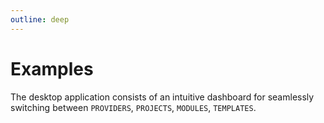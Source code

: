 ```yaml
---
outline: deep
---
```


# Examples

The desktop application consists of an intuitive dashboard for seamlessly switching between `PROVIDERS`, `PROJECTS`, `MODULES`, `TEMPLATES`.
